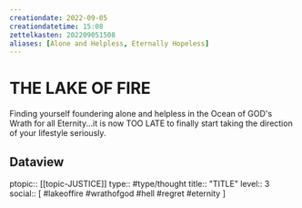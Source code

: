 ```yaml
---
creationdate: 2022-09-05
creationdatetime: 15:08
zettelkasten: 202209051508
aliases: [Alone and Helpless, Eternally Hopeless]
---
```

# THE LAKE OF FIRE
Finding yourself foundering alone and helpless in the Ocean of GOD's Wrath for all Eternity...it is now TOO LATE to finally start taking the direction of your lifestyle seriously.

## Dataview
ptopic:: [[topic-JUSTICE]]
type:: #type/thought
title:: "TITLE"
level:: 3
social:: [ #lakeoffire #wrathofgod #hell #regret #eternity ]
